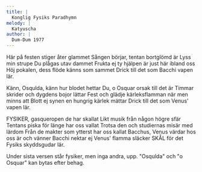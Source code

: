```yaml
---
title: |
  Konglig Fysiks Paradhymn
melody: |
  Katyuscha
author: |
  Dum-Dum 1977
---
```

Här på festen stiger åter glammet
Sången börjar, tentan bortglömd är
Lyss min strupe Du plågas utav dammet
Frukta ej ty hjälpen är just här
ibland oss
Höj pokalen, dess flöde känns som sammet
Drick till det som Bacchi vapen lär.

Känn, Osqulda, känn hur blodet hettar
Du, o Osquar orsak till det är
Timmar skrider och dygdens bojor lättar
Fest och glädje kärleksflamman när
men minns att
Blott ej synen en hungrig kärlek mättar
Drick till det som Venus' vapen lär.

FYSIKER, gasqueropen de har skallat
Likt musik från någon högre sfär
Tentans piska för länge har oss vallat
Trotsa den och studiernas misär
med lärdom
Från de makter som ytterst har oss kallat
Bacchus, Venus värdar hos oss är
och vänner
Bacchi nektar ej Venus' flamma släcker 
SKÅL för det Fysiks skyddsgudar lär. 



Under sista versen står fysiker, men inga andra, upp. "Osqulda" och "o Osquar" kan bytas efter behag.